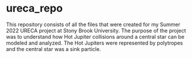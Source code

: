 # ureca_repo
This repository consists of all the files that were created for my Summer 2022 URECA project at Stony Brook University. The purpose of the project was to understand how Hot Jupiter collisions around a central star can be modeled and analyzed. The Hot Jupiters were represented by polytropes and the central star was a sink particle.
